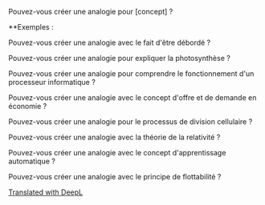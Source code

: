 Pouvez-vous créer une analogie pour [concept] ?

**Exemples :

Pouvez-vous créer une analogie avec le fait d'être débordé ?

Pouvez-vous créer une analogie pour expliquer la photosynthèse ?  
  
Pouvez-vous créer une analogie pour comprendre le fonctionnement d'un processeur informatique ?  
  
Pouvez-vous créer une analogie avec le concept d'offre et de demande en économie ?  
  
Pouvez-vous créer une analogie pour le processus de division cellulaire ?  
  
Pouvez-vous créer une analogie avec la théorie de la relativité ?  
  
Pouvez-vous créer une analogie avec le concept d'apprentissage automatique ?  
  
Pouvez-vous créer une analogie avec le principe de flottabilité ?  
  
[Translated with DeepL](https://www.deepl.com/translator?utm_source=windows&utm_medium=app&utm_campaign=windows-share)